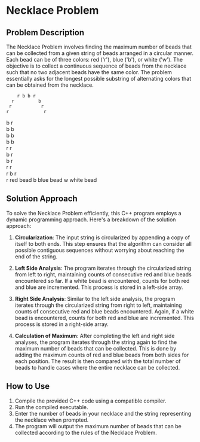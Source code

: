 # Necklace Problem

## Problem Description
The Necklace Problem involves finding the maximum number of beads that can be collected from a given string of beads arranged in a circular manner. Each bead can be of three colors: red ('r'), blue ('b'), or white ('w'). The objective is to collect a continuous sequence of beads from the necklace such that no two adjacent beads have the same color. The problem essentially asks for the longest possible substring of alternating colors that can be obtained from the necklace.
                             
        r b b r                    
      r         b               
     r           r                  
    r             r                
   b               r            
  b                 b         
  b                 b       
  b                 b       
   r               r                 
    b             r               
     b           r             
       r       r              
         r b r                           
       r red bead
       b blue bead
       w white bead
                    
## Solution Approach
To solve the Necklace Problem efficiently, this C++ program employs a dynamic programming approach. Here's a breakdown of the solution approach:

1. **Circularization**: The input string is circularized by appending a copy of itself to both ends. This step ensures that the algorithm can consider all possible contiguous sequences without worrying about reaching the end of the string.

2. **Left Side Analysis**: The program iterates through the circularized string from left to right, maintaining counts of consecutive red and blue beads encountered so far. If a white bead is encountered, counts for both red and blue are incremented. This process is stored in a left-side array.

3. **Right Side Analysis**: Similar to the left side analysis, the program iterates through the circularized string from right to left, maintaining counts of consecutive red and blue beads encountered. Again, if a white bead is encountered, counts for both red and blue are incremented. This process is stored in a right-side array.

4. **Calculation of Maximum**: After completing the left and right side analyses, the program iterates through the string again to find the maximum number of beads that can be collected. This is done by adding the maximum counts of red and blue beads from both sides for each position. The result is then compared with the total number of beads to handle cases where the entire necklace can be collected.

## How to Use
1. Compile the provided C++ code using a compatible compiler.
2. Run the compiled executable.
3. Enter the number of beads in your necklace and the string representing the necklace when prompted.
4. The program will output the maximum number of beads that can be collected according to the rules of the Necklace Problem.


